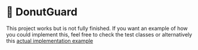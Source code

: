 # 🍩 DonutGuard
This project works but is not fully finished. If you want an example of how you could implement this, feel free to check the test classes or alternatively this [actual implementation example](https://github.com/NathanKassab/SoftwareStorefrontBackend/blob/master/src/main/java/me/bannock/capstone/backend/loader/prot/service/donutguard/DonutGuardLoaderProtServiceImpl.java)
